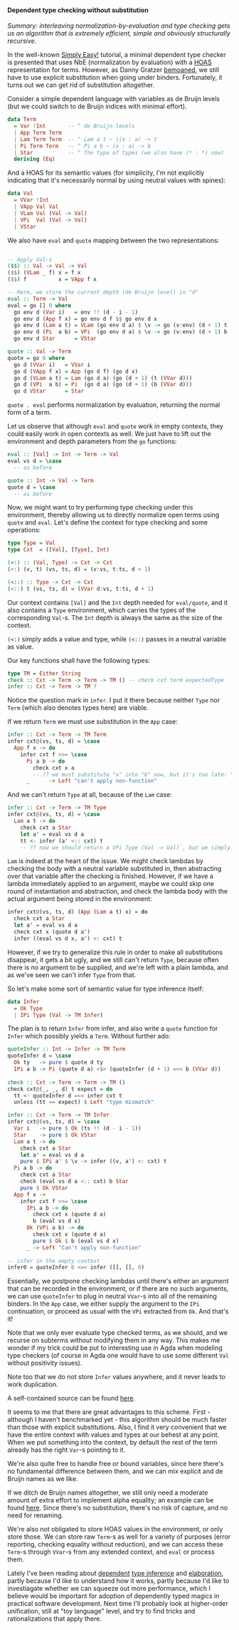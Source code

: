 #### Dependent type checking without substitution

*Summary: interleaving normalization-by-evaluation and type checking gets us an algorithm that is extremely efficient, simple and obviously structurally recursive.*

In the well-known [Simply Easy!](https://www.andres-loeh.de/LambdaPi/LambdaPi.pdf) tutorial, a minimal dependent type checker is presented that uses NbE (normalization by evaluation) with a [HOAS](https://en.wikipedia.org/wiki/Higher-order_abstract_syntax) representation for terms. However, as Danny Gratzer [bemoaned](http://jozefg.bitbucket.org/posts/2014-11-22-bidir.html), we still have to use explicit substitution when going under binders. Fortunately, it turns out we can get rid of substitution altogether.

Consider a simple dependent language with variables as de Bruijn levels (but we could switch to de Bruijn indices with minimal effort).

```haskell
data Term
  = Var !Int       -- ^ de Bruijn levels
  | App Term Term  
  | Lam Term Term  -- ^ Lam a t ~ \(x : a) -> t
  | Pi Term Term   -- ^ Pi a b ~ (x : a) -> b
  | Star           -- ^ The type of types (we also have (* : *) now)
  deriving (Eq)
```

And a HOAS for its semantic values (for simplicity, I'm not explicitly indicating that it's necessarily normal by using neutral values with spines):

```haskell
data Val
  = VVar !Int
  | VApp Val Val
  | VLam Val (Val -> Val)
  | VPi  Val (Val -> Val)
  | VStar
```

We also have `eval` and `quote` mapping between the two representations:

```haskell

-- Apply Val-s
($$) :: Val -> Val -> Val
($$) (VLam _ f) x = f x
($$) f          x = VApp f x

-- Here, we store the current depth (de Bruijn level) in "d"
eval :: Term -> Val
eval = go [] 0 where
  go env d (Var i)   = env !! (d - i - 1)
  go env d (App f x) = go env d f $$ go env d x
  go env d (Lam a t) = VLam (go env d a) $ \v -> go (v:env) (d + 1) t
  go env d (Pi  a b) = VPi  (go env d a) $ \v -> go (v:env) (d + 1) b
  go env d Star      = VStar

quote :: Val -> Term
quote = go 0 where
  go d (VVar i)   = VVar i
  go d (VApp f x) = App (go d f) (go d x)
  go d (VLam a t) = Lam (go d a) (go (d + 1) (t (VVar d)))
  go d (VPi  a b) = Pi  (go d a) (go (d + 1) (b (VVar d)))
  go d VStar      = Star
```

`quote . eval` performs normalization by evaluation, returning the normal form of a term. 

Let us observe that although `eval` and `quote` work in empty contexts, they could easily work in open contexts as well. We just have to lift out the environment and depth parameters from the `go` functions:

```haskell
eval :: [Val] -> Int -> Term -> Val
eval vs d = \case
  -- as before

quote :: Int -> Val -> Term
quote d = \case
  -- as before
```

Now, we might want to try performing type checking under this environment, thereby allowing us to directly normalize open terms using `quote` and `eval`. Let's define the context for type checking and some operations:

```haskell
type Type = Val
type Cxt  = ([Val], [Type], Int)

(<:) :: (Val, Type) -> Cxt -> Cxt
(<:) (v, t) (vs, ts, d) = (v:vs, t:ts, d + 1)

(<::) :: Type -> Cxt -> Cxt
(<::) t (vs, ts, d) = (VVar d:vs, t:ts, d + 1)
```

Our context contains `[Val]` and the `Int` depth needed for `eval/quote`, and it also contains a `Type` environment, which carries the types of the corresponding `Val`-s. The `Int` depth is always the same as the size of the context.

`(<:)` simply adds a value and type, while `(<::)` passes in a neutral variable as value.

Our key functions shall have the following types:

```haskell
type TM = Either String
check :: Cxt -> Term -> Term -> TM () -- check cxt term expectedType
infer :: Cxt -> Term -> TM ?
```

Notice the question mark in `infer`. I put it there because neither `Type` nor `Term` (which also denotes types here) are viable.

If we return `Term` we must use substitution in the `App` case:

```haskell
infer :: Cxt -> Term -> TM Term
infer cxt@(vs, ts, d) = \case
  App f x -> do
    infer cxt f >>= \case
      Pi a b -> do
        check cxt x a
        -- ?? we must substitute "x" into "b" now, but it's too late: "b" is a dumb "Term"
      _      -> Left "can't apply non-function"
```
    
And we can't return `Type` at all, because of the `Lam` case:

```haskell
infer :: Cxt -> Term -> TM Type
infer cxt@(vs, ts, d) = \case
  Lam a t -> do
    check cxt a Star
    let a' = eval vs d a
    tt <- infer (a' <:: cxt) t
    -- ?? now we should return a VPi Type (Val -> Val)`, but we simply don't have `Val -> Val`.
```
    
`Lam` is indeed at the heart of the issue. We might check lambdas by checking the body with a neutral variable substituted in, then abstracting over that variable after the checking is finished. However, if we have a lambda immediately applied to an argument, maybe we could skip one round of instantiation and abstraction, and check the lambda body with the actual argument being stored in the environment:

```haskell
infer cxt@(vs, ts, d) (App (Lam a t) x) = do
  check cxt a Star
  let a' = eval vs d a
  check cxt x (quote d a')
  infer ((eval vs d x, a') <: cxt) t
```
      
However, if we try to generalize this rule in order to make all substitutions disappear, it gets a bit ugly, and we still can't return `Type`, because often there is no argument to be supplied, and we're left with a plain lambda, and as we've seen we can't infer `Type` from that. 

So let's make some sort of semantic value for type inference itself:

```haskell
data Infer
  = Ok Type
  | IPi Type (Val -> TM Infer)
```

The plan is to return `Infer` from infer, and also write a `quote` function for `Infer` which possibly yields a `Term`. Without further ado:

```haskell
quoteInfer :: Int -> Infer -> TM Term
quoteInfer d = \case
  Ok ty   -> pure $ quote d ty
  IPi a b -> Pi (quote d a) <$> (quoteInfer (d + 1) =<< b (VVar d))
  
check :: Cxt -> Term -> Term -> TM ()
check cxt@(_, _, d) t expect = do
  tt <- quoteInfer d =<< infer cxt t
  unless (tt == expect) $ Left "type mismatch"

infer :: Cxt -> Term -> TM Infer
infer cxt@(vs, ts, d) = \case
  Var i   -> pure $ Ok (ts !! (d - i - 1))
  Star    -> pure $ Ok VStar
  Lam a t -> do
    check cxt a Star
    let a' = eval vs d a
    pure $ IPi a' $ \v -> infer ((v, a') <: cxt) t
  Pi a b -> do
    check cxt a Star
    check (eval vs d a <:: cxt) b Star
    pure $ Ok VStar
  App f x -> 
    infer cxt f >>= \case
      IPi a b -> do
        check cxt x (quote d a)
        b (eval vs d x)
      Ok (VPi a b) -> do
        check cxt x (quote d a)
        pure $ Ok $ b (eval vs d x)
      _ -> Left "Can't apply non-function"
      
-- infer in the empty context
infer0 = quoteInfer 0 <=< infer ([], [], 0)
```

Essentially, we postpone checking lambdas until there's either an argument that can be recorded in the environment, or if there are no such arguments, we can use `quoteInfer` to plug in neutral `VVar`-s into all of the remaining binders. In the `App` case, we either supply the argument to the `IPi` continuation, or proceed as usual with the `VPi` extracted from `Ok`. And that's it!

Note that we only ever evaluate type checked terms, as we should, and we recurse on subterms without modifying them in any way. This makes me wonder if my trick could be put to interesting use in Agda when modeling type checkers (of course in Agda one would have to use some different `Val` without positivity issues).

Note too that we do not store `Infer` values anywhere, and it never leads to work duplication. 

A self-contained source can be found [here](https://github.com/AndrasKovacs/tcbe/blob/master/Minimal.hs). 

It seems to me that there are great advantages to this scheme. First - although I haven't benchmarked yet - this algorithm should be much faster than those with explicit substitutions. Also, I find it very convenient that we have the entire context with values and types at our behest at any point. When we put something into the context, by default the rest of the term already has the right `Var`-s pointing to it. 

We're also quite free to handle free or bound variables, since here there's no fundamental difference between them, and we can mix explicit and de Bruijn names as we like. 

If we ditch de Bruijn names altogether, we still only need a moderate amount of extra effort to implement alpha equality; an example can be found [here](https://github.com/AndrasKovacs/tcbe/blob/master/Nameful.hs). Since there's no substitution, there's no risk of capture, and no need for renaming. 

We're also not obligated to store HOAS values in the environment, or only store those. We can store raw `Term`-s as well for a variety of purposes (error reporting, checking equality without reduction), and we can access these `Term`-s through `VVar`-s from any extended context, and `eval` or process them.

Lately I've been reading about [dependent](https://pdfs.semanticscholar.org/0b74/a70ccad7829ad522337f0d3aa2106a59d4ee.pdf) [type inference](https://www.mpi-sws.org/~beta/papers/unicoq.pdf) and [elaboration](http://arxiv.org/pdf/1505.04324v2.pdf), partly because I'd like to understand how it works, partly because I'd like to investiagate whether we can squeeze out more performance, which I believe would be important for adoption of dependently typed magics in practical software development. Next time I'll probably look at higher-order unification, still at "toy language" level, and try to find tricks and rationalizations that apply there. 


